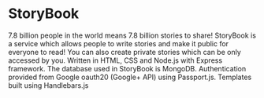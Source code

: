 # StoryBook
7.8 billion people in the world means 7.8 billion stories to share! StoryBook is a service which allows people to write stories and make it public for everyone to read! You can also create private stories which can be only accessed by you. Written in HTML, CSS and Node.js with Express framework. The database used in StoryBook is MongoDB. Authentication provided from Google oauth20 (Google+ API) using Passport.js. Templates built using Handlebars.js
